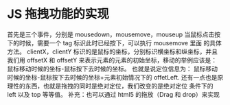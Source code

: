 # JS 拖拽功能的实现

首先是三个事件，分别是 mousedown，mousemove，mouseup
当鼠标点击按下的时候，需要一个 tag 标识此时已经按下，可以执行 mousemove 里面
的具体方法。
clientX，clientY 标识的是鼠标的坐标，分别标识横坐标和纵坐标，并且我们用
offsetX 和 offsetY 来表示元素的元素的初始坐标，移动的举例应该是：
鼠标移动时候的坐标-鼠标按下去时候的坐标。
也就是说定位信息为：
鼠标移动时候的坐标-鼠标按下去时候的坐标+元素初始情况下的 offetLeft.
还有一点也是原理性的东西，也就是拖拽的同时是绝对定位，我们改变的是绝对定位
条件下的 left
以及 top 等等值。
补充：也可以通过 html5 的拖放（Drag 和 drop）来实现